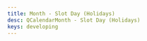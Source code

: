 ```yaml
---
title: Month - Slot Day (Holidays)
desc: QCalendarMonth - Slot Day (Holidays)
keys: developing
---
```


<example-viewer
  title="Slot Day (Holidays)"
  file="MonthSlotDayHolidays"
  codepen-title="QCalendarMonth"
/>

